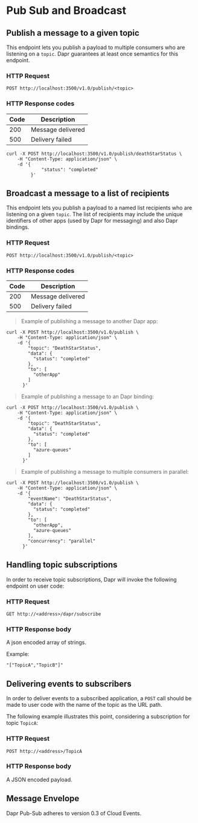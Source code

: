 # Pub Sub and Broadcast

## Publish a message to a given topic

This endpoint lets you publish a payload to multiple consumers who are listening on a ```topic```.
Dapr guarantees at least once semantics for this endpoint.

### HTTP Request

```POST http://localhost:3500/v1.0/publish/<topic>```
### HTTP Response codes

Code | Description
---- | -----------
200  | Message delivered
500  | Delivery failed

```shell
curl -X POST http://localhost:3500/v1.0/publish/deathStarStatus \
	-H "Content-Type: application/json" \
	-d '{
       	     "status": "completed"
      	 }'
```

## Broadcast a message to a list of recipients

This endpoint lets you publish a payload to a named list recipients  who are listening on a given ```topic```.
The list of recipients may include the unique identifiers of other apps (used by Dapr for messaging) and also Dapr bindings.

### HTTP Request

```POST http://localhost:3500/v1.0/publish/<topic>```

### HTTP Response codes

Code | Description
---- | -----------
200  | Message delivered
500  | Delivery failed

> Example of publishing a message to another Dapr app:

```shell
curl -X POST http://localhost:3500/v1.0/publish \
	-H "Content-Type: application/json" \
	-d '{
        "topic": "DeathStarStatus",
        "data": {
          "status": "completed"
        },
        "to": [
          "otherApp"
        ]
      }'
```

> Example of publishing a message to an Dapr binding:

```shell
curl -X POST http://localhost:3500/v1.0/publish \
	-H "Content-Type: application/json" \
	-d '{
        "topic": "DeathStarStatus",
        "data": {
          "status": "completed"
        },
        "to": [
          "azure-queues"
        ]
      }'
```

> Example of publishing a message to multiple consumers in parallel:

```shell
curl -X POST http://localhost:3500/v1.0/publish \
	-H "Content-Type: application/json" \
	-d '{
        "eventName": "DeathStarStatus",
        "data": {
          "status": "completed"
        },
        "to": [
          "otherApp",
          "azure-queues"
        ],
        "concurrency": "parallel"
      }'
```

## Handling topic subscriptions

In order to receive topic subscriptions, Dapr will invoke the following endpoint on user code:

### HTTP Request

```GET http://<address>/dapr/subscribe```

### HTTP Response body

A json encoded array of strings.

Example:

`
"["TopicA","TopicB"]"
`

## Delivering events to subscribers

In order to deliver events to a subscribed application, a `POST` call should be made to user code with the name of the topic as the URL path.

The following example illustrates this point, considering a subscription for topic `TopicA`:

### HTTP Request

```POST http://<address>/TopicA```

### HTTP Response body

A JSON encoded payload.

## Message Envelope

Dapr Pub-Sub adheres to version 0.3 of Cloud Events.
